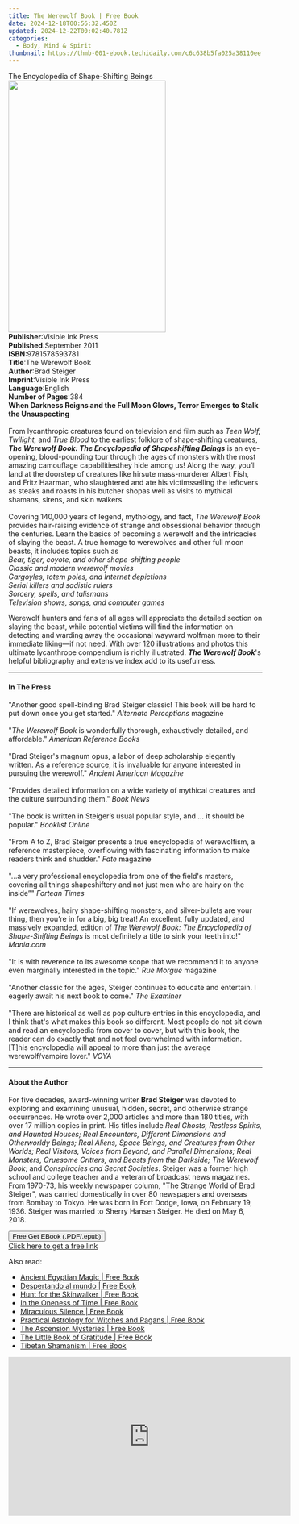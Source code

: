 ```yaml
---
title: The Werewolf Book | Free Book
date: 2024-12-18T00:56:32.450Z
updated: 2024-12-22T00:02:40.781Z
categories:
  - Body, Mind & Spirit
thumbnail: https://thmb-001-ebook.techidaily.com/c6c638b5fa025a38110eefbcbbfdf71d58e6e40d2e3595bc244e9838fb3b5b21.jpg
---
```

<main id="book-container">
  <div class="flex flex-col">
    <div class="book-brief flex-1 py-6 px-4 sm:p-6 md:py-10 md:px-8">
      <!-- brief-->
      <div class="book-brief-main">
        The Encyclopedia of Shape-Shifting Beings
      </div>
    </div>
    <div
      class="book-meta-info flex-1 grid gap-4 col-start-1 col-end-3 row-start-1 sm:mb-6 sm:grid-cols-4 lg:gap-6 lg:col-start-2 lg:row-end-6 lg:row-span-6 lg:mb-0"
    >
      <div
        class="book-meta-info-left place-content-center mt-4 p-4 text-sm leading-6 col-start-2 col-span-2 dark:text-slate-400"
      >
        <img
          class="w-full h-500 object-cover rounded-lg sm:h-255 sm:col-span-2 lg:col-span-full"
          src="https://img-001-ebook.techidaily.com/a7dcc3e3c3337ed4736822075ab4617d65e59facc0cd335c6a947a371dc8c110.jpg"
          alt=""
          width="312"
          height="500"
        />
      </div>
      <div
        class="book-meta-info-right mt-2 col-start-1 row-start-2 col-span-3 self-center"
      >
        <!-- meta data  -->
        <div class="flex flex-col px-4 md:px-8">
          <div class="flex-1">
            <strong>Publisher</strong>:<span class="px-2"
              >Visible Ink Press</span
            >
          </div>
          <div class="flex-1">
            <strong>Published</strong>:<span class="px-2">September 2011</span>
          </div>
          <div class="flex-1">
            <strong>ISBN</strong>:<span class="px-2">9781578593781</span>
          </div>
          <div class="flex-1">
            <strong>Title</strong>:<span class="px-2">The Werewolf Book</span>
          </div>
          <div class="flex-1">
            <strong>Author</strong>:<span class="px-2">Brad Steiger</span>
          </div>
          <div class="flex-1">
            <strong>Imprint</strong>:<span class="px-2">Visible Ink Press</span>
          </div>
          <div class="flex-1">
            <strong>Language</strong>:<span class="px-2">English</span>
          </div>
          <div class="flex-1">
            <strong>Number of Pages</strong>:<span class="px-2">384</span>
          </div>
        </div>
      </div>
    </div>
    <div class="book-description flex-1 py-6 px-4 sm:p-6 md:py-10 md:px-8">
      <div class="book-description-main">
        <div accordion-content="" id="description">
          <b
            >When Darkness Reigns and the Full Moon Glows, Terror Emerges to
            Stalk the Unsuspecting</b
          ><br /><br />From lycanthropic creatures found on television and film
          such as <i>Teen Wolf, Twilight,</i> and <i>True Blood</i> to the
          earliest folklore of shape-shifting creatures,
          <i
            ><b
              >The Werewolf Book: The Encyclopedia of Shapeshifting Beings</b
            ></i
          >
          is an eye-opening, blood-pounding tour through the ages of monsters
          with the most amazing camouflage capabilitiesthey hide among us! Along
          the way, you’ll land at the doorstep of creatures like hirsute
          mass-murderer Albert Fish, and Fritz Haarman, who slaughtered and ate
          his victimsselling the leftovers as steaks and roasts in his butcher
          shopas well as visits to mythical shamans, sirens, and skin
          walkers.<br /><br />Covering 140,000 years of legend, mythology, and
          fact, <i>The Werewolf Book</i> provides hair-raising evidence of
          strange and obsessional behavior through the centuries. Learn the
          basics of becoming a werewolf and the intricacies of slaying the
          beast. A true homage to werewolves and other full moon beasts, it
          includes topics such as <br /><i>
            Bear, tiger, coyote, and other shape-shifting people<br />
            Classic and modern werewolf movies<br />
            Gargoyles, totem poles, and Internet depictions<br />
            Serial killers and sadistic rulers<br />
            Sorcery, spells, and talismans<br />
            Television shows, songs, and computer games</i
          >
          <p>
            Werewolf hunters and fans of all ages will appreciate the detailed
            section on slaying the beast, while potential victims will find the
            information on detecting and warding away the occasional wayward
            wolfman more to their immediate liking—if not need. With over 120
            illustrations and photos this ultimate lycanthrope compendium is
            richly illustrated. <i><b>The Werewolf Book</b></i
            >'s helpful bibliography and extensive index add to its usefulness.
          </p>
        </div>
        <div class="accordion-fader"></div>
      </div>
    </div>
    <div class="book-excerpts flex-1 py-6 px-4 sm:p-6 md:py-10 md:px-8">
      <!-- excerpts-->
      <div class="book-excerpts-main">
        <hr />
        <h4 class="placeholder placeholder-heading">
          <span>In The Press</span>
        </h4>
        <p>
          "Another good spell-binding Brad Steiger classic! This book will be
          hard to put down once you get started."
          <i>Alternate Perceptions</i> magazine<br /><br />"<i
            >The Werewolf Book</i
          >
          is wonderfully thorough, exhaustively detailed, and affordable."
          <i>American Reference Books</i><br /><br />"Brad Steiger's magnum
          opus, a labor of deep scholarship elegantly written. As a reference
          source, it is invaluable for anyone interested in pursuing the
          werewolf." <i>Ancient American Magazine</i><br /><br />"Provides
          detailed information on a wide variety of mythical creatures and the
          culture surrounding them." <i>Book News</i><br /><br />"The book is
          written in Steiger’s usual popular style, and ... it should be
          popular." <i>Booklist Online</i><br /><br />"From A to Z, Brad Steiger
          presents a true encyclopedia of werewolfism, a reference masterpiece,
          overflowing with fascinating information to make readers think and
          shudder." <i>Fate</i> magazine<br /><br />"...a very professional
          encyclopedia from one of the field's masters, covering all things
          shapeshiftery and not just men who are hairy on the inside”"
          <i>Fortean Times</i><br /><br />"If werewolves, hairy shape-shifting
          monsters, and silver-bullets are your thing, then you’re in for a big,
          big treat! An excellent, fully updated, and massively expanded,
          edition of
          <i>The Werewolf Book: The Encyclopedia of Shape-Shifting Beings</i> is
          most definitely a title to sink your teeth into!" <i>Mania.com</i
          ><br /><br />"It is with reverence to its awesome scope that we
          recommend it to anyone even marginally interested in the topic."
          <i>Rue Morgue</i> magazine<br /><br />"Another classic for the ages,
          Steiger continues to educate and entertain. I eagerly await his next
          book to come." <i>The Examiner</i><br /><br />"There are historical as
          well as pop culture entries in this encyclopedia, and I think that's
          what makes this book so different. Most people do not sit down and
          read an encyclopedia from cover to cover, but with this book, the
          reader can do exactly that and not feel overwhelmed with information.
          [T]his encyclopedia will appeal to more than just the average
          werewolf/vampire lover." <i>VOYA</i>
        </p>
      </div>
    </div>
    <div class="book-about-author flex-1 py-6 px-4 sm:p-6 md:py-10 md:px-8">
      <!-- about author-->
      <div class="book-main-author-main">
        <hr />
        <h4 class="placeholder placeholder-heading">
          <span>About the Author</span>
        </h4>
        <p>
          For five decades, award-winning writer <b>Brad Steiger</b> was devoted
          to exploring and examining unusual, hidden, secret, and otherwise
          strange occurrences. He wrote over 2,000 articles and more than 180
          titles, with over 17 million copies in print. His titles include
          <i
            >Real Ghosts, Restless Spirits, and Haunted Houses; Real Encounters,
            Different Dimensions and Otherworldy Beings; Real Aliens, Space
            Beings, and Creatures from Other Worlds; Real Visitors, Voices from
            Beyond, and Parallel Dimensions; Real Monsters, Gruesome Critters,
            and Beasts from the Darkside; The Werewolf Book</i
          >; and <i>Conspiracies and Secret Societies</i>. Steiger was a former
          high school and college teacher and a veteran of broadcast news
          magazines. From 1970-73, his weekly newspaper column, "The Strange
          World of Brad Steiger", was carried domestically in over 80 newspapers
          and overseas from Bombay to Tokyo. He was born in Fort Dodge, Iowa, on
          February 19, 1936. Steiger was married to Sherry Hansen Steiger. He
          died on May 6, 2018.
        </p>
      </div>
    </div>
    <div class="book-free-get flex-1 py-6 px-4 sm:p-6 md:py-10 md:px-8">
      <button
        id="btn-free-get"
        class="bg-blue-500 hover:bg-blue-700 text-white font-bold py-2 px-4 rounded"
      >
        Free Get EBook (.PDF/.epub)
      </button>
      <div id="countdown-display" class="px-2 text-lg mt-2"></div>
      <a
        id="free-link"
        class="hidden bg-blue-500 hover:bg-blue-700 text-white font-bold py-2 px-4 rounded"
        href="https://www.ebooks.com/en-us/book/96489642/the-werewolf-book/brad-steiger/"
        target="_blank"
        >Click here to get a free link</a
      >
    </div>
    <script>
      let countdownTime = 0;
      let countdownInterval = null;
      document
        .getElementById('btn-free-get')
        .addEventListener('click', startCountdown);
      function startCountdown() {
        countdownTime = new Date().getTime() + 60000 * 3;
        countdownInterval = setInterval(updateCountdown, 1000);
        document.getElementById('btn-free-get').disabled = true;
        document
          .getElementById('btn-free-get')
          .classList.add('bg-gray-500', 'cursor-not-allowed');
      }
      function updateCountdown() {
        let currentTime = new Date().getTime();
        let timeLeft = countdownTime - currentTime;
        let secondsLeft = Math.floor(timeLeft / 1000);
        document.getElementById('countdown-display').innerHTML =
          `Remaining time: ${secondsLeft} seconds.`;
        if (secondsLeft <= 0) {
          clearInterval(countdownInterval);
          document.getElementById('btn-free-get').classList.add('hidden');
          document.getElementById('free-link').classList.remove('hidden');
          document.getElementById('countdown-display').innerHTML = '';
        }
      }
    </script>
  </div>
</main>

<ins class="adsbygoogle"
      style="display:block"
      data-ad-client="ca-pub-7571918770474297"
      data-ad-slot="8358498916"
      data-ad-format="auto"
      data-full-width-responsive="true"></ins>
    

<span class="atpl-alsoreadstyle">Also read:</span>
<div><ul>
<li><a href="https://novels-ebooks.techidaily.com/2467623-9781633410145-ancient-egyptian-magic/"><u>Ancient Egyptian Magic | Free Book</u></a></li>
<li><a href="https://novels-ebooks.techidaily.com/2463351-9781941394052-despertando-al-mundo/"><u>Despertando al mundo | Free Book</u></a></li>
<li><a href="https://novels-ebooks.techidaily.com/243641-9781416526933-hunt-for-the-skinwalker/"><u>Hunt for the Skinwalker | Free Book</u></a></li>
<li><a href="https://novels-ebooks.techidaily.com/2467575-9781936012770-in-the-oneness-of-time/"><u>In the Oneness of Time | Free Book</u></a></li>
<li><a href="https://novels-ebooks.techidaily.com/2421009-9780698198579-miraculous-silence/"><u>Miraculous Silence | Free Book</u></a></li>
<li><a href="https://novels-ebooks.techidaily.com/2467622-9781609259808-practical-astrology-for-witches-and-pagans/"><u>Practical Astrology for Witches and Pagans | Free Book</u></a></li>
<li><a href="https://novels-ebooks.techidaily.com/2469342-9781101984086-the-ascension-mysteries/"><u>The Ascension Mysteries | Free Book</u></a></li>
<li><a href="https://novels-ebooks.techidaily.com/2469577-9781856753661-the-little-book-of-gratitude/"><u>The Little Book of Gratitude | Free Book</u></a></li>
<li><a href="https://novels-ebooks.techidaily.com/2463274-9781623170318-tibetan-shamanism/"><u>Tibetan Shamanism | Free Book</u></a></li>
</ul></div>

<!-- affiliate ads begin -->
<iframe width="560" height="315" src="https://www.youtube.com/embed/U6lCtLUeROA?si=se6OFuis9JpcTGJf" title="YouTube video player" frameborder="0" allow="accelerometer; autoplay; clipboard-write; encrypted-media; gyroscope; picture-in-picture; web-share" referrerpolicy="strict-origin-when-cross-origin" allowfullscreen></iframe>
<!-- affiliate ads end -->

